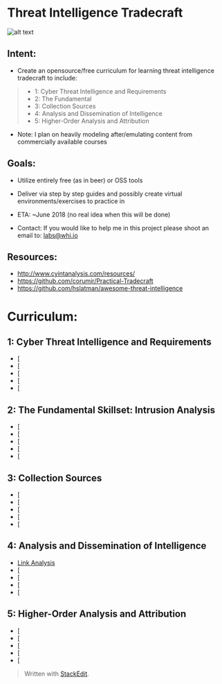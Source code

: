 # **Threat Intelligence Tradecraft**
![alt text](https://imgur.com/zFiHJiZ.jpg "Banner")

## Intent: 
 * Create an opensource/free curriculum for learning threat intelligence tradecraft to include:

>  * 1: Cyber Threat Intelligence and Requirements  
>  * 2: The Fundamental
>  * 3: Collection Sources  
>  * 4: Analysis and Dissemination of Intelligence  
>  * 5: Higher-Order Analysis and Attribution

 * Note: I plan on heavily modeling after/emulating content from commercially available courses

## Goals:
 * Utilize entirely free (as in beer) or OSS tools
 * Deliver via step by step guides and possibly create virtual environments/exercises to practice in
 * ETA: ~June 2018 (no real idea when this will be done)

 * Contact: If you would like to help me in this project please shoot an email to: labs@whi.io

## Resources:
 * http://www.cyintanalysis.com/resources/
 * https://github.com/corumir/Practical-Tradecraft
 * https://github.com/hslatman/awesome-threat-intelligence
# **Curriculum:** 

## 1: Cyber Threat Intelligence and Requirements
 * [
 * [
 * [
 * [
 * [

## 2: The Fundamental Skillset: Intrusion Analysis
 * [
 * [
 * [
 * [
 * [


## 3: Collection Sources
 * [
 * [
 * [
 * [
 * [


## 4: Analysis and Dissemination of Intelligence
 * [Link Analysis](http://infolab.stanford.edu/~ullman/mmds/ch5.pdf)
 * [
 * [
 * [
 * [


## 5: Higher-Order Analysis and Attribution
 * [
 * [
 * [
 * [
 * [


> Written with [StackEdit](https://stackedit.io/).


